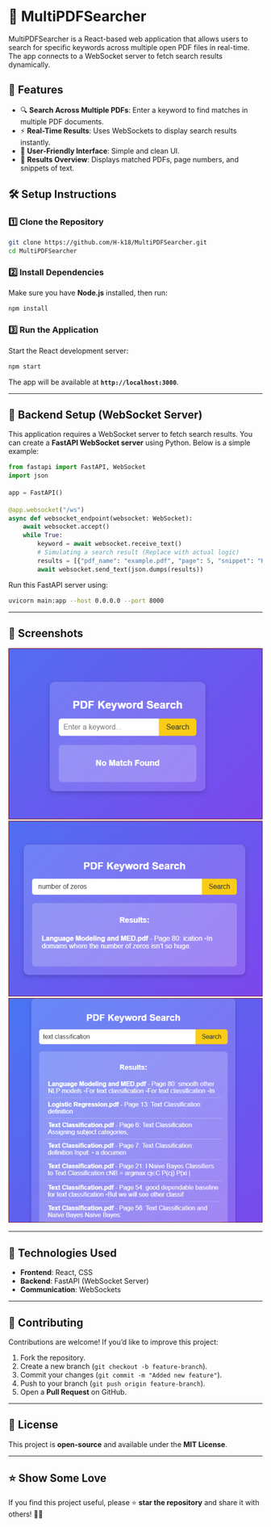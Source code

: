 # 📄 MultiPDFSearcher

MultiPDFSearcher is a React-based web application that allows users to search for specific keywords across multiple open PDF files in real-time. The app connects to a WebSocket server to fetch search results dynamically.

## 🚀 Features
- 🔍 **Search Across Multiple PDFs**: Enter a keyword to find matches in multiple PDF documents.
- ⚡ **Real-Time Results**: Uses WebSockets to display search results instantly.
- 🎨 **User-Friendly Interface**: Simple and clean UI.
- 📄 **Results Overview**: Displays matched PDFs, page numbers, and snippets of text.

## 🛠️ Setup Instructions

### 1️⃣ Clone the Repository
```sh
git clone https://github.com/H-k18/MultiPDFSearcher.git
cd MultiPDFSearcher
```

### 2️⃣ Install Dependencies
Make sure you have **Node.js** installed, then run:
```sh
npm install
```

### 3️⃣ Run the Application
Start the React development server:
```sh
npm start
```
The app will be available at **`http://localhost:3000`**.

---

## 🔧 Backend Setup (WebSocket Server)
This application requires a WebSocket server to fetch search results. You can create a **FastAPI WebSocket server** using Python. Below is a simple example:

```python
from fastapi import FastAPI, WebSocket
import json

app = FastAPI()

@app.websocket("/ws")
async def websocket_endpoint(websocket: WebSocket):
    await websocket.accept()
    while True:
        keyword = await websocket.receive_text()
        # Simulating a search result (Replace with actual logic)
        results = [{"pdf_name": "example.pdf", "page": 5, "snippet": "Keyword found in context..."}]
        await websocket.send_text(json.dumps(results))
```

Run this FastAPI server using:
```sh
uvicorn main:app --host 0.0.0.0 --port 8000
```

---

## 📸 Screenshots
![MultiPDFSearcher UI](frontend/assets/Homepage.png)
![MultiPDFSearcher UI](frontend/assets/Output1.png)
![MultiPDFSearcher UI](frontend/assets/Output2.png)

---

## 🎨 Technologies Used
- **Frontend**: React, CSS
- **Backend**: FastAPI (WebSocket Server)
- **Communication**: WebSockets

---

## 🤝 Contributing
Contributions are welcome! If you’d like to improve this project:
1. Fork the repository.
2. Create a new branch (`git checkout -b feature-branch`).
3. Commit your changes (`git commit -m "Added new feature"`).
4. Push to your branch (`git push origin feature-branch`).
5. Open a **Pull Request** on GitHub.

---

## 📜 License
This project is **open-source** and available under the **MIT License**.

---

## ⭐ Show Some Love
If you find this project useful, please ⭐ **star the repository** and share it with others! 🚀🔥
